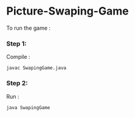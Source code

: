 # Picture-Swaping-Game
To run the game :

### Step 1:
Compile :
```
javac SwapingGame.java 
```
### Step 2:
Run :
```
java SwapingGame 
```

